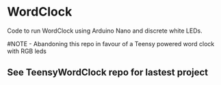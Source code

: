 # WordClock
Code to run WordClock using Arduino Nano and discrete white LEDs.

#NOTE - Abandoning this repo in favour of a Teensy powered word clock with RGB leds
## See TeensyWordClock repo for lastest project

